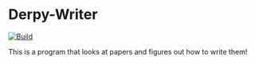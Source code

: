 # Derpy-Writer

[![Build](https://travis-ci.org/joemahmah/Derpy-Writer.svg?branch=master)](https://travis-ci.org/joemahmah/Derpy-Writer)

This is a program that looks at papers and figures out how to write them!
